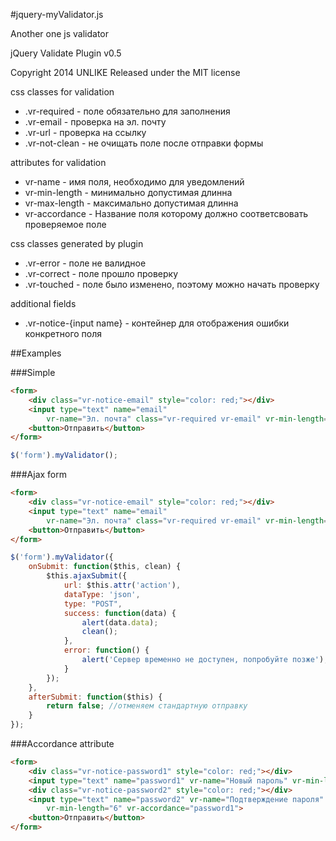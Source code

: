 #jquery-myValidator.js

Another one js validator
 
jQuery Validate Plugin v0.5

Copyright 2014 UNLIKE
Released under the MIT license

css classes for validation
  * .vr-required - поле обязательно для заполнения
  * .vr-email - проверка на эл. почту
  * .vr-url - проверка на ссылку
  * .vr-not-clean - не очищать поле после отправки формы

attributes for validation
  * vr-name - имя поля, необходимо для уведомлений
  * vr-min-length - минимально допустимая длинна
  * vr-max-length - максимально допустимая длинна
  * vr-accordance - Название поля которому должно соответсвовать проверяемое поле

css classes generated by plugin
  * .vr-error - поле не валидное
  * .vr-correct - поле прошло проверку
  * .vr-touched - поле было изменено, поэтому можно начать проверку

additional fields
  * .vr-notice-{input name} - контейнер для отображения ошибки конкретного поля

  
  
##Examples

###Simple

```html
<form>
	<div class="vr-notice-email" style="color: red;"></div>
	<input type="text" name="email" 
		vr-name="Эл. почта" class="vr-required vr-email" vr-min-length="5">
	<button>Отправить</button>
</form>
```



```js
$('form').myValidator();
```


###Ajax form

```html
<form>
	<div class="vr-notice-email" style="color: red;"></div>
	<input type="text" name="email" 
		vr-name="Эл. почта" class="vr-required vr-email" vr-min-length="5">
	<button>Отправить</button>
</form>
```

	
```js
$('form').myValidator({
	onSubmit: function($this, clean) {
		$this.ajaxSubmit({
			url: $this.attr('action'),
			dataType: 'json',
			type: "POST",
			success: function(data) {
				alert(data.data);
				clean();
			},
			error: function() {
				alert('Сервер временно не доступен, попробуйте позже');
			}
		});
	},
	afterSubmit: function($this) {
		return false; //отменяем стандартную отправку
	}
});
```


###Accordance attribute

```html
<form>
	<div class="vr-notice-password1" style="color: red;"></div>
	<input type="text" name="password1" vr-name="Новый пароль" vr-min-length="6">
	<div class="vr-notice-password2" style="color: red;"></div>
	<input type="text" name="password2" vr-name="Подтверждение пароля" 
		vr-min-length="6" vr-accordance="password1">
	<button>Отправить</button>
</form>
```